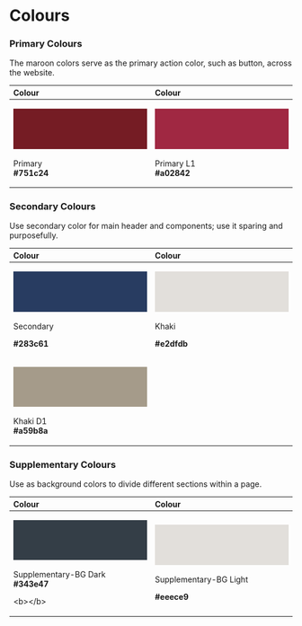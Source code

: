 # Colours

### Primary Colours

The maroon colors serve as the primary action color, such as button, across the website.

<table>
  <thead>
    <tr>
      <th style="text-align:left">Colour</th>
      <th style="text-align:left">Colour</th>
    </tr>
  </thead>
  <tbody>
    <tr>
      <td style="text-align:left">
        <p>
          <img src="../.gitbook/assets/primary.png" alt/>
        </p>
        <p>Primary
          <br /> <b>#751c24</b>
        </p>
      </td>
      <td style="text-align:left">
        <p><b> </b>
          <img src="../.gitbook/assets/primary-l1.png" alt/></p>
        <p>Primary L1
          <br /> <b>#a02842</b>
        </p>
      </td>
    </tr>
  </tbody>
</table>

### Secondary Colours

Use secondary color for main header and components; use it sparing and purposefully.

<table>
  <thead>
    <tr>
      <th style="text-align:left">Colour</th>
      <th style="text-align:left">Colour</th>
    </tr>
  </thead>
  <tbody>
    <tr>
      <td style="text-align:left">
        <p>
          <img src="../.gitbook/assets/secondary_-283c61.png" alt/>
        </p>
        <p>Secondary</p>
        <p><b>  #283c61</b>
        </p>
      </td>
      <td style="text-align:left">
        <p><b> </b>
          <img src="../.gitbook/assets/khaki_-e2dfdb.png" alt/></p>
        <p>Khaki</p>
        <p><b>  #e2dfdb</b>
        </p>
      </td>
    </tr>
    <tr>
      <td style="text-align:left">
        <p>&#x200B;
          <img src="../.gitbook/assets/khakid1_-a59b8a.png" alt/>
        </p>
        <p>Khaki D1
          <br /> <b>#a59b8a</b>
        </p>
      </td>
      <td style="text-align:left"></td>
    </tr>
  </tbody>
</table>

### Supplementary Colours

Use as background colors to divide different sections within a page.

<table>
  <thead>
    <tr>
      <th style="text-align:left">Colour</th>
      <th style="text-align:left">Colour</th>
    </tr>
  </thead>
  <tbody>
    <tr>
      <td style="text-align:left">
        <p>
          <img src="../.gitbook/assets/supplementary-bg-dark_-343e47.png" alt/>
        </p>
        <p>Supplementary-BG Dark
          <br /><b>  #343e47</b>
        </p>
        <p>&lt;b&gt;&lt;/b&gt;</p>
      </td>
      <td style="text-align:left">
        <p><b> </b>
          <img src="../.gitbook/assets/khaki_-e2dfdb.png" alt/></p>
        <p>Supplementary-BG Light</p>
        <p><b>  #eeece9</b>
        </p>
      </td>
    </tr>
  </tbody>
</table>

